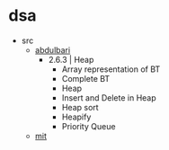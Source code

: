 # dsa
- src
  - [abdulbari](https://www.youtube.com/playlist?list=PLDN4rrl48XKpZkf03iYFl-O29szjTrs_O)
    - 2.6.3 | Heap
      - Array representation of BT
      - Complete BT
      - Heap
      - Insert and Delete in Heap
      - Heap sort
      - Heapify
      - Priority Queue
  - [mit](https://www.youtube.com/playlist?list=PLUl4u3cNGP61Oq3tWYp6V_F-5jb5L2iHb)
